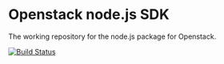 # Openstack node.js SDK

The working repository for the node.js package for Openstack.

[![Build Status](https://travis-ci.org/kenperkins/openstack.png)](https://travis-ci.org/kenperkins/openstack)
